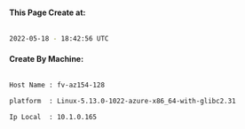 
   
#### This Page Create at:

```bash

2022-05-18 - 18:42:56 UTC

```

#### Create By Machine:

```bash

Host Name : fv-az154-128

platform  : Linux-5.13.0-1022-azure-x86_64-with-glibc2.31

Ip Local  : 10.1.0.165

```

